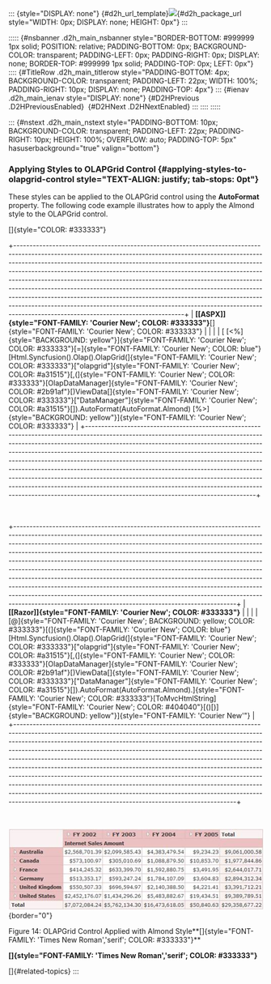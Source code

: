 ::: {style="DISPLAY: none"}
[](ms-xhelp:///?Id=d2h_url_template){#d2h_url_template}![](!package_url!){#d2h_package_url style="WIDTH: 0px; DISPLAY: none; HEIGHT: 0px"}
:::

::::: {#nsbanner .d2h_main_nsbanner style="BORDER-BOTTOM: #999999 1px solid; POSITION: relative; PADDING-BOTTOM: 0px; BACKGROUND-COLOR: transparent; PADDING-LEFT: 0px; PADDING-RIGHT: 0px; DISPLAY: none; BORDER-TOP: #999999 1px solid; PADDING-TOP: 0px; LEFT: 0px"}
:::: {#TitleRow .d2h_main_titlerow style="PADDING-BOTTOM: 4px; BACKGROUND-COLOR: transparent; PADDING-LEFT: 22px; WIDTH: 100%; PADDING-RIGHT: 10px; DISPLAY: none; PADDING-TOP: 4px"}
::: {#ienav .d2h_main_ienav style="DISPLAY: none"}
[](ms-xhelp:///?Id=3218c105-6b7b-4637-8670-f7570d565df1){#D2HPrevious .D2HPreviousEnabled}  [](ms-xhelp:///?Id=9b80341e-905d-4282-9062-c9decaaaab29){#D2HNext .D2HNextEnabled}
:::
::::
:::::

::: {#nstext .d2h_main_nstext style="PADDING-BOTTOM: 10px; BACKGROUND-COLOR: transparent; PADDING-LEFT: 22px; PADDING-RIGHT: 10px; HEIGHT: 100%; OVERFLOW: auto; PADDING-TOP: 5px" hasuserbackground="true" valign="bottom"}
### Applying Styles to OLAPGrid Control {#applying-styles-to-olapgrid-control style="TEXT-ALIGN: justify; tab-stops: 0pt"}

These styles can be applied to the OLAPGrid control using the **AutoFormat** property. The following code example illustrates how to apply the Almond style to the OLAPGrid control.

[]{style="COLOR: #333333"} 

+----------------------------------------------------------------------------------------------------------------------------------------------------------------------------------------------------------------------------------------------------------------------------------------------------------------------------------------------------------------------------------------------------------------------------------------------------------------------------------------------------------------------------------------------------------------------------------------------------------------------------------------------------------------------------------------------------+
| **[\[ASPX\]]{style="FONT-FAMILY: 'Courier New'; COLOR: #333333"}**[]{style="FONT-FAMILY: 'Courier New'; COLOR: #333333"}                                                                                                                                                                                                                                                                                                                                                                                                                                                                                                                                                                           |
|                                                                                                                                                                                                                                                                                                                                                                                                                                                                                                                                                                                                                                                                                                    |
| [ [\<%]{style="BACKGROUND: yellow"}]{style="FONT-FAMILY: 'Courier New'; COLOR: #333333"}[=]{style="FONT-FAMILY: 'Courier New'; COLOR: blue"}[Html.Syncfusion().Olap().OlapGrid(]{style="FONT-FAMILY: 'Courier New'; COLOR: #333333"}[\"olapgrid\"]{style="FONT-FAMILY: 'Courier New'; COLOR: #a31515"}[,(]{style="FONT-FAMILY: 'Courier New'; COLOR: #333333"}[OlapDataManager]{style="FONT-FAMILY: 'Courier New'; COLOR: #2b91af"}[)ViewData\[]{style="FONT-FAMILY: 'Courier New'; COLOR: #333333"}[\"DataManager\"]{style="FONT-FAMILY: 'Courier New'; COLOR: #a31515"}[\]).AutoFormat(AutoFormat.Almond) [%\>]{style="BACKGROUND: yellow"}]{style="FONT-FAMILY: 'Courier New'; COLOR: #333333"} |
+----------------------------------------------------------------------------------------------------------------------------------------------------------------------------------------------------------------------------------------------------------------------------------------------------------------------------------------------------------------------------------------------------------------------------------------------------------------------------------------------------------------------------------------------------------------------------------------------------------------------------------------------------------------------------------------------------+

 

+--------------------------------------------------------------------------------------------------------------------------------------------------------------------------------------------------------------------------------------------------------------------------------------------------------------------------------------------------------------------------------------------------------------------------------------------------------------------------------------------------------------------------------------------------------------------------------------------------------------------------------------------------------------------------------------------------------------------------------------------------------------------------------------------------+
| **[\[Razor\]]{style="FONT-FAMILY: 'Courier New'; COLOR: #333333"}**                                                                                                                                                                                                                                                                                                                                                                                                                                                                                                                                                                                                                                                                                                                              |
|                                                                                                                                                                                                                                                                                                                                                                                                                                                                                                                                                                                                                                                                                                                                                                                                  |
| [@]{style="FONT-FAMILY: 'Courier New'; BACKGROUND: yellow; COLOR: #333333"}[(]{style="FONT-FAMILY: 'Courier New'; COLOR: blue"}[Html.Syncfusion().Olap().OlapGrid(]{style="FONT-FAMILY: 'Courier New'; COLOR: #333333"}[\"olapgrid\"]{style="FONT-FAMILY: 'Courier New'; COLOR: #a31515"}[,(]{style="FONT-FAMILY: 'Courier New'; COLOR: #333333"}[OlapDataManager]{style="FONT-FAMILY: 'Courier New'; COLOR: #2b91af"}[)ViewData\[]{style="FONT-FAMILY: 'Courier New'; COLOR: #333333"}[\"DataManager\"]{style="FONT-FAMILY: 'Courier New'; COLOR: #a31515"}[\]).AutoFormat(AutoFormat.Almond).]{style="FONT-FAMILY: 'Courier New'; COLOR: #333333"}[ToMvcHtmlString]{style="FONT-FAMILY: 'Courier New'; COLOR: #404040"}[()[)]{style="BACKGROUND: yellow"}]{style="FONT-FAMILY: 'Courier New'"} |
+--------------------------------------------------------------------------------------------------------------------------------------------------------------------------------------------------------------------------------------------------------------------------------------------------------------------------------------------------------------------------------------------------------------------------------------------------------------------------------------------------------------------------------------------------------------------------------------------------------------------------------------------------------------------------------------------------------------------------------------------------------------------------------------------------+

 

![Description: C:\\Users\\labuser\\Desktop\\Skins\\Almond.png](ImagesExt/image52_21.jpg){border="0"}

Figure 14: OLAPGrid Control Applied with Almond Style**[]{style="FONT-FAMILY: 'Times New Roman','serif'; COLOR: #333333"}**

**[]{style="FONT-FAMILY: 'Times New Roman','serif'; COLOR: #333333"}** 

[]{#related-topics}
:::
